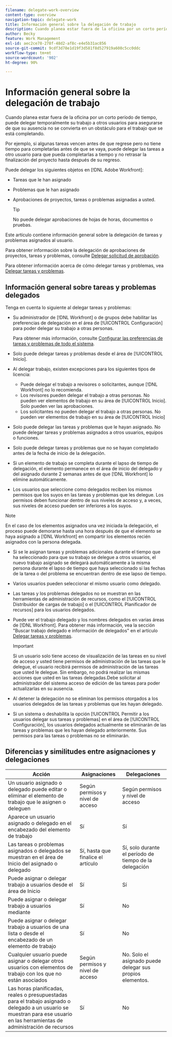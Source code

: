 ```yaml
---
filename: delegate-work-overview
content-type: overview
navigation-topic: delegate-work
title: Información general sobre la delegación de trabajo
description: Cuando planea estar fuera de la oficina por un corto período de tiempo, puede delegar temporalmente su trabajo a otros usuarios para asegurarse de que su ausencia no se convierta en un obstáculo para el trabajo que se está completando.
author: Becky
feature: Work Management
exl-id: aec2ce78-278f-48d2-af8c-e4e5b31ac856
source-git-commit: 9cdf3d78e1d19f3d581f8d527919a608c5cc0ddc
workflow-type: tm+mt
source-wordcount: '902'
ht-degree: 90%

---
```


# Información general sobre la delegación de trabajo

Cuando planea estar fuera de la oficina por un corto período de tiempo, puede delegar temporalmente su trabajo a otros usuarios para asegurarse de que su ausencia no se convierta en un obstáculo para el trabajo que se está completando.

Por ejemplo, si algunas tareas vencen antes de que regrese pero no tiene tiempo para completarlas antes de que se vaya, puede delegar las tareas a otro usuario para que pueda completarlas a tiempo y no retrasar la finalización del proyecto hasta después de su regreso.

Puede delegar los siguientes objetos en [!DNL Adobe Workfront]:

<!--
  <li data-mc-conditions="QuicksilverOrClassic.Draft mode"> <p>Projects where you are designated as the Project Owner (not yet, not for the MVP)</p> </li>
  -->

* Tareas que le han asignado
* Problemas que le han asignado
* Aprobaciones de proyectos, tareas o problemas asignadas a usted.

  >[!TIP]
  >
  >   No puede delegar aprobaciones de hojas de horas, documentos o pruebas.


Este artículo contiene información general sobre la delegación de tareas y problemas asignados al usuario.

Para obtener información sobre la delegación de aprobaciones de proyectos, tareas y problemas, consulte [Delegar solicitud de aprobación](../../review-and-approve-work/manage-approvals/delegate-approval-requests.md).

Para obtener información acerca de cómo delegar tareas y problemas, vea [Delegar tareas y problemas](../../manage-work/delegate-work/how-to-delegate-work.md).

## Información general sobre tareas y problemas delegados

Tenga en cuenta lo siguiente al delegar tareas y problemas:

* Su administrador de [!DNL Workfront] o de grupos debe habilitar las preferencias de delegación en el área de [!UICONTROL Configuración] para poder delegar su trabajo a otras personas.

  Para obtener más información, consulte [Configurar las preferencias de tareas y problemas de todo el sistema](../../administration-and-setup/set-up-workfront/configure-system-defaults/set-task-issue-preferences.md).

* Solo puede delegar tareas y problemas desde el área de [!UICONTROL Inicio].
* Al delegar trabajo, existen excepciones para los siguientes tipos de licencia:

   * Puede delegar el trabajo a revisores o solicitantes, aunque [!DNL Workfront] no lo recomienda.
   * Los revisores pueden delegar el trabajo a otras personas. No pueden ver elementos de trabajo en su área de [!UICONTROL Inicio]. Solo pueden ver las aprobaciones.
   * Los solicitantes no pueden delegar el trabajo a otras personas. No pueden ver elementos de trabajo en su área de [!UICONTROL Inicio]
* Solo puede delegar las tareas y problemas que le hayan asignado. No puede delegar tareas y problemas asignados a otros usuarios, equipos o funciones.
* Solo puede delegar tareas y problemas que no se hayan completado antes de la fecha de inicio de la delegación.
* Si un elemento de trabajo se completa durante el lapso de tiempo de delegación, el elemento permanece en el área de inicio del delegado y del asignado durante 2 semanas antes de que [!DNL Workfront] lo elimine automáticamente.
* Los usuarios que seleccione como delegados reciben los mismos permisos que los suyos en las tareas y problemas que les delegue. Los permisos deben funcionar dentro de sus niveles de acceso y, a veces, sus niveles de acceso pueden ser inferiores a los suyos.

>[!NOTE]
>
>  En el caso de los elementos asignados una vez iniciada la delegación, el proceso puede demorarse hasta una hora después de que el elemento se haya asignado a [!DNL Workfront] en compartir los elementos recién asignados con la persona delegada.

* Si se le asignan tareas y problemas adicionales durante el tiempo que ha seleccionado para que su trabajo se delegue a otros usuarios, el nuevo trabajo asignado se delegará automáticamente a la misma persona durante el lapso de tiempo que haya seleccionado si las fechas de la tarea o del problema se encuentran dentro de ese lapso de tiempo.
* Varios usuarios pueden seleccionar el mismo usuario como delegado.
* Las tareas y los problemas delegados no se muestran en las herramientas de administración de recursos, como el [!UICONTROL Distribuidor de cargas de trabajo] o el [!UICONTROL Planificador de recursos] para los usuarios delegados.
* Puede ver el trabajo delegado y los nombres delegados en varias áreas de [!DNL Workfront]. Para obtener más información, vea la sección &quot;Buscar trabajo delegado e información de delegados&quot; en el artículo [Delegar tareas y problemas](../delegate-work/how-to-delegate-work.md).


  >[!IMPORTANT]
  >
  >  Si un usuario solo tiene acceso de visualización de las tareas en su nivel de acceso y usted tiene permisos de administración de las tareas que le delegue, el usuario recibirá permisos de administración de las tareas que usted le delegue. Sin embargo, no podrá realizar las mismas acciones que usted en las tareas delegadas.Debe solicitar al administrador del sistema acceso de edición de las tareas para poder actualizarlas en su ausencia.

* Al detener la delegación no se eliminan los permisos otorgados a los usuarios delegados de las tareas y problemas que les hayan delegado.
* Si un sistema o deshabilita la opción [!UICONTROL Permitir a los usuarios delegar sus tareas y problemas] en el área de [!UICONTROL Configuración], los usuarios delegados actualmente se eliminarán de las tareas y problemas que les hayan delegado anteriormente. Sus permisos para las tareas o problemas no se eliminarán.

## Diferencias y similitudes entre asignaciones y delegaciones

| Acción | Asignaciones | Delegaciones |
|--------------------------------------------------------------------------------------------------------------------------------|---------------------------------------|-----------------------------------------------------|
| Un usuario asignado o delegado puede editar o eliminar el elemento de trabajo que le asignen o deleguen | Según permisos y nivel de acceso | Según permisos y nivel de acceso |
| Aparece un usuario asignado o delegado en el encabezado del elemento de trabajo | Sí | Sí |
| Las tareas o problemas asignados o delegados se muestran en el área de Inicio del asignado o delegado | Sí, hasta que finalice el artículo | Sí, solo durante el período de tiempo de la delegación |
| Puede asignar o delegar trabajo a usuarios desde el área de Inicio | Sí | Sí |
| Puede asignar o delegar trabajo a usuarios mediante | Sí | No |
| Puede asignar o delegar trabajo a usuarios de una lista o desde el encabezado de un elemento de trabajo | Sí | No |
| Cualquier usuario puede asignar o delegar otros usuarios con elementos de trabajo con los que no están asociados | Según permisos y nivel de acceso | No. Solo el asignado puede delegar sus propios elementos. |
| Las horas planificadas, reales o presupuestadas para el trabajo asignado o delegado a un usuario se muestran para ese usuario en las herramientas de administración de recursos | Sí | No |
